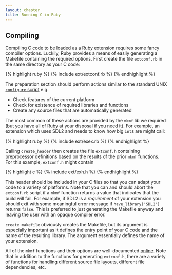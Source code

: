 ```yaml
---
layout: chapter
title: Running C in Ruby
---
```


## Compiling ##

Compiling C code to be loaded as a Ruby extension requires some fancy compiler
options. Luckily, Ruby provides a means of easily generating a Makefile
containing the required options. First create the file `extconf.rb` in the same
directory as your C code:

{% highlight ruby %}
{% include ext/extconf.rb %}
{% endhighlight %}

The preparation section should perform actions similar to the standard UNIX
[`configure` script][conf] e.g.

* Check features of the current platform
* Check for existence of required libraries and functions
* Create any source files that are automatically generated

[conf]: http://en.wikipedia.org/wiki/Configure_script

The most common of these actions are provided by the `mkmf` lib we required (but
you have all of Ruby at your disposal if you need it). For example, an extension
which uses SDL2 and needs to know how big `int`s are might call:

{% highlight ruby %}
{% include ext/exex.rb %}
{% endhighlight %}

Calling `create_header` then creates the file `extconf.h` containing
preprocessor definitions based on the results of the prior `mkmf` functions. For
this example, `extconf.h` might contain

{% highlight c %}
{% include ext/exh.h %}
{% endhighlight %}

This header should be included in your C files so that you can adapt your code
to a variety of platforms. Note that you can and should abort the `extconf.rb`
script if a `mkmf` function returns a value that indicates that the build will
fail. For example, if SDL2 is a _requirement_ of your extension you should exit
with some meaningful error message if `have_library('SDL2')` returns `false`.
This is preferred to just generating the Makefile anyway and leaving the user
with an opaque compiler error.

`create_makefile` obviously creates the Makefile, but its argument is especially
important as it defines the entry point of your C code and the name of the
resulting library. The argument essentially defines the name of your extension.

All of the `mkmf` functions and their options are well-documented
[online][mkmf]. Note that in addition to the functions for generating
`extconf.h`, there are a variety of functions for handling different source file
layouts, different file dependencies, etc.

[mkmf]: http://www.ruby-doc.org/stdlib/libdoc/mkmf/rdoc/MakeMakefile.html
